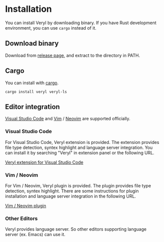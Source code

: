 # Installation

You can install Veryl by downloading binary.
If you have Rust development environment, you can use `cargo` instead of it.

## Download binary

Download from [release page](https://github.com/dalance/veryl/releases/latest), and extract to the directory in PATH.

## Cargo

You can install with [cargo](https://crates.io/crates/veryl).

```
cargo install veryl veryl-ls
```

## Editor integration

[Visual Studio Code](https://azure.microsoft.com/ja-jp/products/visual-studio-code) and [Vim](https://github.com/vim/vim) / [Neovim](https://neovim.io) are supported officially.

### Visual Studio Code

For Visual Studio Code, Veryl extension is provided.
The extension provides file type detection, syntex highlight and language server integration.
You can install it by searching "Veryl" in extension panel or the following URL.

[Veryl extension for Visual Studio Code](https://marketplace.visualstudio.com/items?itemName=dalance.vscode-veryl)

### Vim / Neovim

For Vim / Neovim, Veryl plugin is provided.
The plugin provides file type detection, syntex highlight.
There are some instructions for plugin installation and language server integration in the following URL.

[Vim / Neovim plugin](https://github.com/dalance/veryl.vim)

### Other Editors

Veryl provides language server. So other editors supporting language server (ex. Emacs) can use it.
